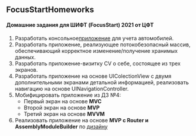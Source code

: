 ## FocusStartHomeworks
#### Домашние задания для ШИФТ (FocusStart) 2021 от ЦФТ

1. Разработать консольное[приложение](myLib/homework1) для учета автомобилей.
2. Разработать приложение, реализующее потокобезопасный массив, обеспечивающий корректное изменение/получение хранимых данных.
3. Разработать приложение-визитку CV о себе, состоящее из трех экранов.
4. Разработать приложение на основе UIColectionView с двумя дополнительными экранами детальной информацией, реализовать навигацию на основе UINavigationController.
5. Мобифицировать приложение из ДЗ №4: 
    - Первый экран на основе **MVC**
    - Второй экран на основе **MVP**
    - Третий экран на основе **MVVM**
 6. Реализовать приложение на основе **MVP с Router и AssemblyModuleBuilder** по [дизайну](https://www.figma.com/file/k7h9OwMvuohqfLneAhah5A/Homework?node-id=0%3A1)  
